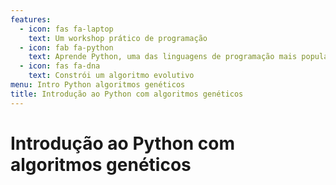 ```yaml
---
features:
  - icon: fas fa-laptop
    text: Um workshop prático de programação
  - icon: fab fa-python
    text: Aprende Python, uma das linguagens de programação mais populares do Mundo
  - icon: fas fa-dna
    text: Constrói um algoritmo evolutivo
menu: Intro Python algoritmos genéticos
title: Introdução ao Python com algoritmos genéticos
---
```


# Introdução ao Python com algoritmos genéticos
